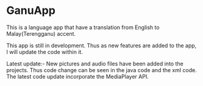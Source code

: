 # GanuApp
This is a language app that have a translation from English to Malay(Terengganu) accent.

This app is still in development. Thus as new features are added to the app, I will update the code within it.

Latest update:- New pictures and audio files have been added into the projects. Thus code change can be seen in the java code and the xml code. The latest code update incorporate the MediaPlayer API.
